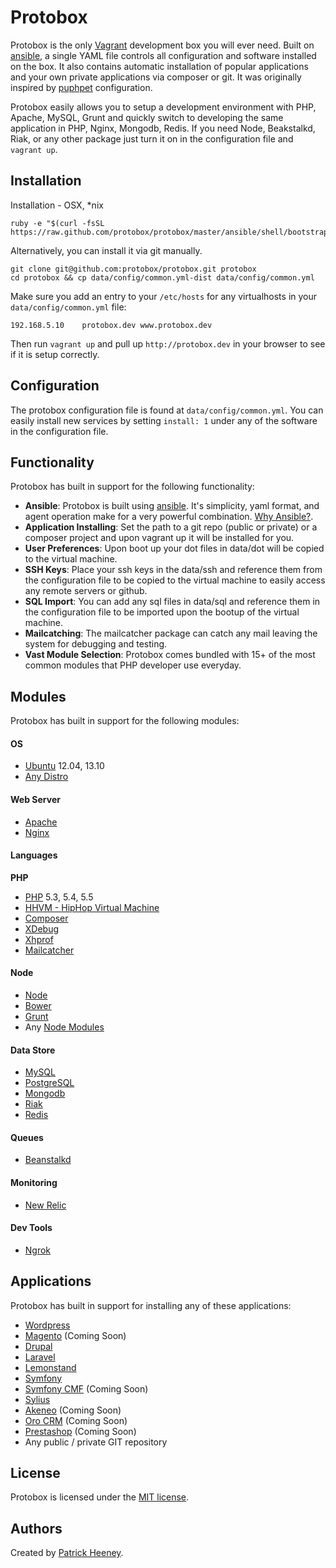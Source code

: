 # Protobox #

Protobox is the only [Vagrant](http://vagrantup.com) development box you will ever need. Built on [ansible](http://www.ansibleworks.com/), a single YAML file controls all configuration and software installed on the box. It also contains automatic installation of popular applications and your own private applications via composer or git. It was originally inspired by [puphpet](https://puphpet.com) configuration. 

Protobox easily allows you to setup a development environment with PHP, Apache, MySQL, Grunt and quickly switch to developing the same application in PHP, Nginx, Mongodb, Redis. If you need Node, Beakstalkd, Riak, or any other package just turn it on in the configuration file and `vagrant up`. 

## Installation ##

Installation - OSX, *nix

	ruby -e "$(curl -fsSL https://raw.github.com/protobox/protobox/master/ansible/shell/bootstrap)"

Alternatively, you can install it via git manually.

    git clone git@github.com:protobox/protobox.git protobox
    cd protobox && cp data/config/common.yml-dist data/config/common.yml

Make sure you add an entry to your `/etc/hosts` for any virtualhosts in your `data/config/common.yml` file:

	192.168.5.10    protobox.dev www.protobox.dev

Then run `vagrant up` and pull up `http://protobox.dev` in your browser to see if it is setup correctly.

## Configuration ##

The protobox configuration file is found at `data/config/common.yml`. You can easily install new services by setting `install: 1` under any of the software in the configuration file. 

## Functionality ##

Protobox has built in support for the following functionality:

- **Ansible**: Protobox is built using [ansible](http://www.ansibleworks.com/). It's simplicity, yaml format, and agent operation make for a very powerful combination. [Why Ansible?](http://www.ansibleworks.com/why-ansible/).
- **Application Installing**: Set the path to a git repo (public or private) or a composer project and upon vagrant up it will be installed for you. 
- **User Preferences**: Upon boot up your dot files in data/dot will be copied to the virtual machine.
- **SSH Keys**: Place your ssh keys in the data/ssh and reference them from the configuration file to be copied to the virtual machine to easily access any remote servers or github. 
- **SQL Import**: You can add any sql files in data/sql and reference them in the configuration file to be imported upon the bootup of the virtual machine. 
- **Mailcatching**: The mailcatcher package can catch any mail leaving the system for debugging and testing. 
- **Vast Module Selection**: Protobox comes bundled with 15+ of the most common modules that PHP developer use everyday.

## Modules ##

Protobox has built in support for the following modules:

#### OS

- [Ubuntu](http://www.ubuntu.com/server) 12.04, 13.10
- [Any Distro](http://www.vagrantbox.es/)

#### Web Server

- [Apache](http://httpd.apache.org/)
- [Nginx](http://wiki.nginx.org/Main)

#### Languages

**PHP**

- [PHP](http://php.net) 5.3, 5.4, 5.5
- [HHVM - HipHop Virtual Machine](http://www.hiphop-php.com/)
- [Composer](http://getcomposer.org/)
- [XDebug](http://xdebug.org/)
- [Xhprof](http://pecl.php.net/package/xhprof)
- [Mailcatcher](http://mailcatcher.me/)

#### Node

- [Node](http://nodejs.org/)
- [Bower](http://bower.io/)
- [Grunt](http://gruntjs.com/)
- Any [Node Modules](https://npmjs.org/)

#### Data Store

- [MySQL](http://www.mysql.com/)
- [PostgreSQL](http://www.postgresql.org/)
- [Mongodb](http://www.mongodb.org/)
- [Riak](http://basho.com/riak/)
- [Redis](http://redis.io/)

#### Queues

- [Beanstalkd](http://kr.github.io/beanstalkd/)

#### Monitoring

- [New Relic](http://newrelic.com/)

#### Dev Tools

- [Ngrok](https://ngrok.com/)

## Applications ##

Protobox has built in support for installing any of these applications:

- [Wordpress](http://wordpress.org/)
- [Magento](http://magento.com/) (Coming Soon)
- [Drupal](https://drupal.org/)
- [Laravel](http://laravel.com/)
- [Lemonstand](http://lemonstand.com/)
- [Symfony](http://symfony.com/)
- [Symfony CMF](http://cmf.symfony.com/) (Coming Soon)
- [Sylius](http://sylius.org/)
- [Akeneo](http://www.akeneo.com/) (Coming Soon)
- [Oro CRM](http://www.orocrm.com/) (Coming Soon)
- [Prestashop](http://www.prestashop.com/) (Coming Soon)
- Any public / private GIT repository

## License ##

Protobox is licensed under the [MIT license](http://opensource.org/licenses/mit-license.php).

## Authors ##

Created by [Patrick Heeney](https://github.com/patrickheeney). 
